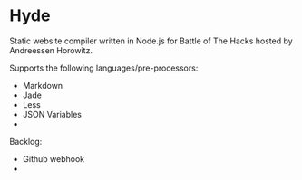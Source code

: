 # Hyde
Static website compiler written in Node.js for Battle of The Hacks hosted by Andreessen Horowitz.

Supports the following languages/pre-processors:
- Markdown
- Jade
- Less
- JSON Variables
- 

Backlog:
- Github webhook
- 
